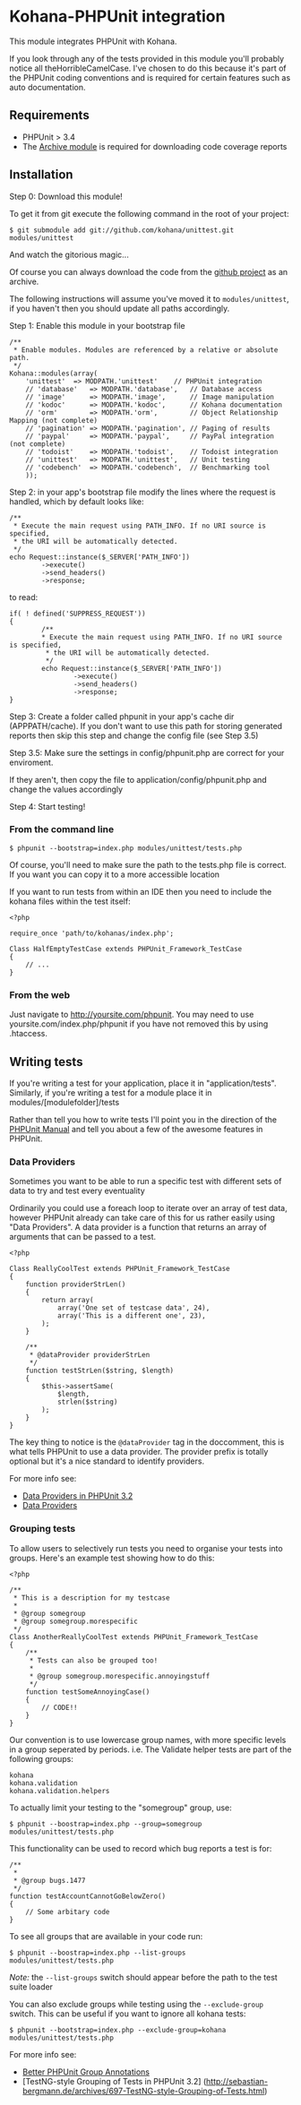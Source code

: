 # Kohana-PHPUnit integration

This module integrates PHPUnit with Kohana.  

If you look through any of the tests provided in this module you'll probably notice all theHorribleCamelCase. 
I've chosen to do this because it's part of the PHPUnit coding conventions and is required for certain features such as auto documentation.

## Requirements

* PHPUnit > 3.4
* The [Archive module](http://github.com/BMatt/kohana-archive) is required for downloading code coverage reports

## Installation

Step 0: Download this module!

To get it from git execute the following command in the root of your project:

	$ git submodule add git://github.com/kohana/unittest.git modules/unittest

And watch the gitorious magic...

Of course you can always download the code from the [github project](http://github.com/kohana/unittest) as an archive.

The following instructions will assume you've moved it to `modules/unittest`, if you haven't then you should update all paths accordingly.

Step 1: Enable this module in your bootstrap file

	/**
	 * Enable modules. Modules are referenced by a relative or absolute path.
	 */
	Kohana::modules(array(
		'unittest'	=> MODPATH.'unittest'	 // PHPUnit integration
		// 'database'   => MODPATH.'database',   // Database access
		// 'image'      => MODPATH.'image',      // Image manipulation
		// 'kodoc'      => MODPATH.'kodoc',      // Kohana documentation
		// 'orm'        => MODPATH.'orm',        // Object Relationship Mapping (not complete)
		// 'pagination' => MODPATH.'pagination', // Paging of results
		// 'paypal'     => MODPATH.'paypal',     // PayPal integration (not complete)
		// 'todoist'    => MODPATH.'todoist',    // Todoist integration
		// 'unittest'   => MODPATH.'unittest',   // Unit testing
		// 'codebench'  => MODPATH.'codebench',  // Benchmarking tool
		));
	

Step 2: in your app's bootstrap file modify the lines where the request is handled, which by default looks like:

	/**
	 * Execute the main request using PATH_INFO. If no URI source is specified,
	 * the URI will be automatically detected.
	 */
	echo Request::instance($_SERVER['PATH_INFO'])
        	->execute()
        	->send_headers()
	        ->response;

to read:

	if( ! defined('SUPPRESS_REQUEST'))
	{
        	/**
         	* Execute the main request using PATH_INFO. If no URI source is specified,
	         * the URI will be automatically detected.
	         */
	        echo Request::instance($_SERVER['PATH_INFO'])
	                ->execute()
	                ->send_headers()
        	        ->response;
	}

Step 3: Create a folder called phpunit in your app's cache dir (APPPATH/cache).  If you don't want to use this path for storing generated reports then skip this step and change the config file (see Step 3.5)

Step 3.5: Make sure the settings in config/phpunit.php are correct for your enviroment.

If they aren't, then copy the file to application/config/phpunit.php and change the values accordingly

Step 4: Start testing!

### From the command line

	$ phpunit --bootstrap=index.php modules/unittest/tests.php

Of course, you'll need to make sure the path to the tests.php file is correct.  If you want you can copy it to a more accessible location

If you want to run tests from within an IDE then you need to include the kohana files within the test itself:

	<?php

	require_once 'path/to/kohanas/index.php';

	Class HalfEmptyTestCase extends PHPUnit_Framework_TestCase
	{
		// ...
	}
	
### From the web

Just navigate to http://yoursite.com/phpunit. You may need to use yoursite.com/index.php/phpunit if you have not removed this by using .htaccess.

## Writing tests

If you're writing a test for your application, place it in "application/tests".  Similarly, if you're writing a test for a module place it in modules/[modulefolder]/tests

Rather than tell you how to write tests I'll point you in the direction of the [PHPUnit Manual](http://www.phpunit.de/manual/3.4/en/index.html) and tell you about a few of the awesome features in PHPUnit.

### Data Providers

Sometimes you want to be able to run a specific test with different sets of data to try and test every eventuality

Ordinarily you could use a foreach loop to iterate over an array of test data, however PHPUnit already can take care of this for us rather easily using "Data Providers".  A data provider is a function that returns an array of arguments that can be passed to a test.

	<?php

	Class ReallyCoolTest extends PHPUnit_Framework_TestCase
	{
		function providerStrLen()
		{
			return array(
				array('One set of testcase data', 24),
				array('This is a different one', 23),
			);
		}

		/**
		 * @dataProvider providerStrLen
		 */
		function testStrLen($string, $length)
		{
			$this->assertSame(
				$length,
				strlen($string)
			);
		}
	}

The key thing to notice is the `@dataProvider` tag in the doccomment, this is what tells PHPUnit to use a data provider.  The provider prefix is totally optional but it's a nice standard to identify providers.

For more info see:

* [Data Providers in PHPUnit 3.2](http://sebastian-bergmann.de/archives/702-Data-Providers-in-PHPUnit-3.2.html)
* [Data Providers](http://www.phpunit.de/manual/3.4/en/writing-tests-for-phpunit.html#writing-tests-for-phpunit.data-providers)


### Grouping tests

To allow users to selectively run tests you need to organise your tests into groups.  Here's an example test showing how to do this:


	<?php
		
	/**
	 * This is a description for my testcase
	 *
	 * @group somegroup
	 * @group somegroup.morespecific
	 */
	Class AnotherReallyCoolTest extends PHPUnit_Framework_TestCase
	{
		/**
		 * Tests can also be grouped too!
		 *
		 * @group somegroup.morespecific.annoyingstuff
		 */
		function testSomeAnnoyingCase()
		{
			// CODE!!
		}
	}

Our convention is to use lowercase group names, with more specific levels in a group seperated by periods. i.e. The Validate helper tests are part of the following groups:

	kohana
	kohana.validation
	kohana.validation.helpers

To actually limit your testing to the "somegroup" group, use:

	$ phpunit --boostrap=index.php --group=somegroup modules/unittest/tests.php

This functionality can be used to record which bug reports a test is for:

	/**
	 *
	 * @group bugs.1477
	 */
	function testAccountCannotGoBelowZero()
	{
		// Some arbitary code
	}

To see all groups that are available in your code run:

	$ phpunit --boostrap=index.php --list-groups modules/unittest/tests.php

*Note:* the `--list-groups` switch should appear before the path to the test suite loader

You can also exclude groups while testing using the `--exclude-group` switch.  This can be useful if you want to ignore all kohana tests:

	$ phpunit --bootstrap=index.php --exclude-group=kohana modules/unittest/tests.php

For more info see:

* [Better PHPUnit Group Annotations](http://mikenaberezny.com/2007/09/04/better-phpunit-group-annotations/)
* [TestNG-style Grouping of Tests in PHPUnit 3.2] (http://sebastian-bergmann.de/archives/697-TestNG-style-Grouping-of-Tests.html)
